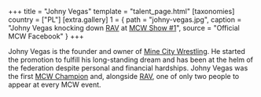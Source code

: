 +++
title = "Johny Vegas"
template = "talent_page.html"
[taxonomies]
country = ["PL"]
[extra.gallery]
1 = { path = "johny-vegas.jpg", caption = "Johny Vegas knocking down [RAV](@/w/rav.md) at [MCW Show #1](@/e/mcw/2018-12-08-mcw-show-1.md)", source = "Official MCW Facebook" }
+++

Johny Vegas is the founder and owner of [Mine City Wrestling](@/o/mcw.md). He started the promotion to fulfill his long-standing dream and has been at the helm of the federation despite personal and financial hardships. Johny Vegas was the first [MCW Champion](@/c/mcw-championship.md) and, alongside [RAV](@/w/rav.md), one of only two people to appear at every MCW event.
